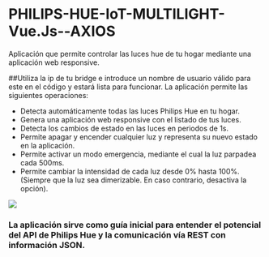 # PHILIPS-HUE-IoT-MULTILIGHT-Vue.Js--AXIOS
Aplicación que permite controlar las luces hue de tu hogar mediante una aplicación web responsive.

##Utiliza la ip de tu bridge e introduce un nombre de usuario válido para este en el código y estará lista para funcionar.
La aplicación permite las siguientes operaciones:

* Detecta automáticamente todas las luces Philips Hue en tu hogar.
* Genera una aplicación web responsive con el listado de tus luces.
* Detecta los cambios de estado en las luces en periodos de 1s.
* Permite apagar y encender cualquier luz y representa su nuevo estado en la aplicación.
* Permite activar un modo emergencia, mediante el cual la luz parpadea cada 500ms.
* Permite cambiar la intensidad de cada luz desde 0% hasta 100%. (Siempre que la luz sea dimerizable. En caso contrario, desactiva la opción).

![](https://user-images.githubusercontent.com/35290259/43328631-cd1ae3ea-91be-11e8-925d-ee143f3e79c3.PNG)

### La aplicación sirve como guía inicial para entender el potencial del API de Philips Hue y la comunicación vía REST con información JSON.


